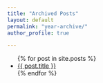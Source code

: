 ```yaml
---
title: "Archived Posts"
layout: default
permalink: "year-archive/"
author_profile: true

---
```


<ul>
  {% for post in site.posts %}
    <li>
      <a href="{{ post.url }}">{{ post.title }}</a>
    </li>
  {% endfor %}
</ul>
